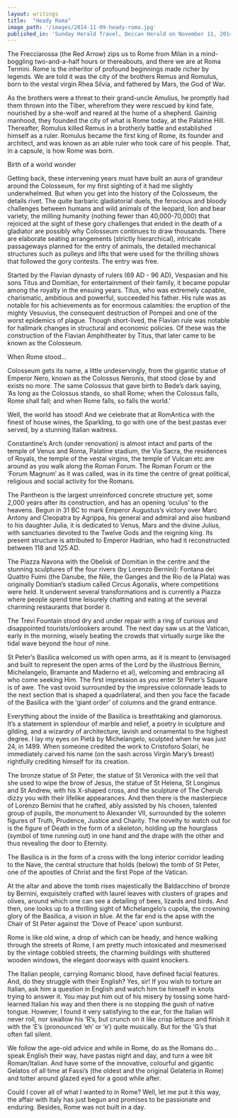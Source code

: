 ```yaml
---
layout: writings
title:  "Heady Roma"
image_path: '/images/2014-11-09-heady-roma.jpg'
published_in: 'Sunday Herald Travel, Deccan Herald on November 11, 2014'
---
```


The Frecciarossa (the Red Arrow) zips us to Rome from Milan in a mind-boggling two-and-a-half hours or thereabouts, and there we are at Roma Termini. Rome is the inheritor of profound beginnings made richer by legends. We are told it was the city of the brothers Remus and Romulus, born to the vestal virgin Rhea Silvia, and fathered by Mars, the God of War. <!--more-->  

As the brothers were a threat to their grand-uncle Amulius, he promptly had them thrown into the Tiber, wherefrom they were rescued by kind fate, nourished by a she-wolf and reared at the home of a shepherd. Gaining manhood, they founded the city of what is Rome today, at the Palatine Hill. Thereafter, Romulus killed Remus in a brotherly battle and established himself as a ruler. Romulus became the first king of Rome, its founder and architect, and was known as an able ruler who took care of his people. That, in a capsule, is how Rome was born.

Birth of a world wonder

Getting back, these intervening years must have built an aura of grandeur around the Colosseum, for my first sighting of it had me slightly underwhelmed. But when you get into the history of the Colosseum, the details rivet. The quite barbaric gladiatorial duels, the ferocious and bloody challenges between humans and wild animals of the leopard, lion and bear variety, the milling humanity (nothing fewer than 40,000-70,000) that rejoiced at the sight of these gory challenges that ended in the death of a gladiator are possibly why Colosseum continues to draw thousands. There are elaborate seating arrangements (strictly hierarchical), intricate passageways planned for the entry of animals, the detailed mechanical structures such as pulleys and lifts that were used for the thrilling shows that followed the gory contests. The entry was free.

Started by the Flavian dynasty of rulers (69 AD - 96 AD), Vespasian and his sons Titus and Domitian, for entertainment of their family, it became popular among the royalty in the ensuing years. Titus, who was extremely capable, charismatic, ambitious and powerful, succeeded his father. His rule was as notable for his achievements as for enormous calamities: the eruption of the mighty Vesuvius, the consequent destruction of Pompeii and one of the worst epidemics of plague. Though short-lived, the Flavian rule was notable for hallmark changes in structural and economic policies. Of these was the construction of the Flavian Amphitheater by Titus, that later came to be known as the Colosseum.

When Rome stood...

Colosseum gets its name, a little undeservingly, from the gigantic statue of Emperor Nero, known as the Colossus Neronis, that stood close by and exists no more. The same Colossus that gave birth to Bede’s dark saying, ‘As long as the Colossus stands, so shall Rome; when the Colossus falls, Rome shall fall; and when Rome falls, so falls the world.’

Well, the world has stood! And we celebrate that at RomAntica with the finest of house wines, the Sparkling, to go with one of the best pastas ever served, by a stunning Italian waitress.

Constantine’s Arch (under renovation) is almost intact and parts of the temple of Venus and Roma, Palatine stadium, the Via Sacra, the residences of Royals, the temple of the vestal virgins, the temple of Vulcan etc are around as you walk along the Roman Forum. The Roman Forum or the ‘Forum Magnum’ as it was called, was in its time the centre of great political, religious and social activity for the Romans.

The Pantheon is the largest unreinforced concrete structure yet, some 2,000 years after its construction, and has an opening ‘oculus’ to the heavens. Begun in 31 BC to mark Emperor Augustus’s victory over Marc Antony and Cleopatra by Agrippa, his general and admiral and also husband to his daughter Julia, it is dedicated to Venus, Mars and the divine Julius, with sanctuaries devoted to the Twelve Gods and the reigning king. Its present structure is attributed to Emperor Hadrian, who had it reconstructed between 118 and 125 AD.

The Piazza Navona with the Obelisk of Domitian in the centre and the stunning sculptures of the four rivers (by Lorenzo Bernini): Fontana dei Quattro Fuimi (the Danube, the Nile, the Ganges and the Rio de la Plata) was originally Domitian’s stadium called Circus Agonalis, where competitions were held. It underwent several transformations and is currently a Piazza where people spend time leisurely chatting and eating at the several charming restaurants that border it.

The Trevi Fountain stood dry and under repair with a ring of curious and disappointed tourists/onlookers around. The next day saw us at the Vatican, early in the morning, wisely beating the crowds that virtually surge like the tidal wave beyond the hour of nine.

St Peter’s Basilica welcomed us with open arms, as it is meant to (envisaged and built to represent the open arms of the Lord by the illustrious Bernini, Michelangelo, Bramante and Maderno et al), welcoming and embracing all who come seeking Him. The first impression as you enter St Peter’s Square is of awe. The vast ovoid surrounded by the impressive colonnade leads to the next section that is shaped a quadrilateral, and then you face the facade of the Basilica with the ‘giant order’ of columns and the grand entrance.

Everything about the inside of the Basilica is breathtaking and glamorous. It’s a statement in splendour of marble and relief, a poetry in sculpture and gilding, and a wizardry of architecture, lavish and ornamental to the highest degree. I lay my eyes on Pietà by Michelangelo, sculpted when he was just 24, in 1499. When someone credited the work to Cristoforo Solari, he immediately carved his name (on the sash across Virgin Mary’s breast) rightfully crediting himself for its creation.

The bronze statue of St Peter, the statue of St Veronica with the veil that she used to wipe the brow of Jesus, the statue of St Helena, St Longinus and St Andrew, with his X-shaped cross, and the sculpture of The Cherub dizzy you with their lifelike appearances. And then there is the masterpiece of Lorenzo Bernini that he crafted, ably assisted by his chosen, talented group of pupils, the monument to Alexander VII, surrounded by the solemn figures of Truth, Prudence, Justice and Charity. The novelty to watch out for is the figure of Death in the form of a skeleton, holding up the hourglass (symbol of time running out) in one hand and the drape with the other and thus revealing the door to Eternity.

The Basilica is in the form of a cross with the long interior corridor leading to the Nave, the central structure that holds (below) the tomb of St Peter, one of the apostles of Christ and the first Pope of the Vatican.

At the altar and above the tomb rises majestically the Baldacchino of bronze by Bernini, exquisitely crafted with laurel leaves with clusters of grapes and olives, around which one can see a detailing of bees, lizards and birds. And then, one looks up to a thrilling sight of Michelangelo’s cupola, the crowning glory of the Basilica, a vision in blue. At the far end is the apse with the Chair of St Peter against the ‘Dove of Peace’ upon sunburst.

Rome is like old wine, a drop of which can be heady, and hence walking through the streets of Rome, I am pretty much intoxicated and mesmerised by the vintage cobbled streets, the charming buildings with shuttered wooden windows, the elegant doorways with quaint knockers.

The Italian people, carrying Romanic blood, have defined facial features. And, do they struggle with their English? Yes, sir! If you wish to torture an Italian, ask him a question in English and watch him tie himself in knots trying to answer it. You may put him out of his misery by tossing some hard-learned Italian his way and then there is no stopping the gush of native tongue. However, I found it very satisfying to the ear, for the Italian will never roll, nor swallow his ‘R’s, but crunch on it like crisp lettuce and finish it with the ‘E’s (pronounced ‘eh’ or ‘e’) quite musically. But for the ‘G’s that often fall silent.

We follow the age-old advice and while in Rome, do as the Romans do... speak English their way, have pastas night and day, and turn a wee bit Roman/Italian. And have some of the innovative, colourful and gigantic Gelatos of all time at Fassi’s (the oldest and the original Gelateria in Rome) and totter around glazed eyed for a good while after.

Could I cover all of what I wanted to in Rome? Well, let me put it this way, the affair with Italy has just begun and promises to be passionate and enduring. Besides, Rome was not built in a day.
